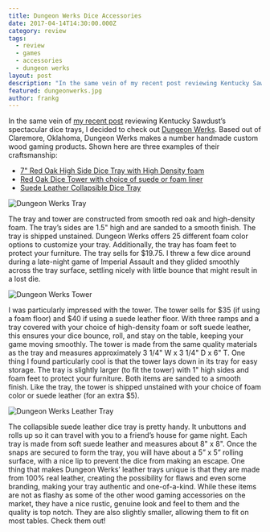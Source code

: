 ```yaml
---
title: Dungeon Werks Dice Accessories
date: 2017-04-14T14:30:00.000Z
category: review
tags:
  - review
  - games
  - accessories
  - dungeon werks
layout: post
description: "In the same vein of my recent post reviewing Kentucky Sawdust’s spectacular dice trays, I decided to check out Dungeon Werks."
featured: dungeonwerks.jpg
author: frankg
---
```



In the same vein of [my recent post](http://pawnsperspective.com/Kentucky-Sawdust-Dice-Tray-Review/) reviewing Kentucky Sawdust’s spectacular dice trays, I decided to check out [Dungeon Werks](https://www.etsy.com/shop/DungeonWerksGA?ref=l2-shopheader-name). Based out of Claremore, Oklahoma, Dungeon Werks makes a number handmade custom wood gaming products. Shown here are three examples of their craftsmanship:

* [7" Red Oak High Side Dice Tray with High Density foam](https://www.etsy.com/listing/491228905/7-red-oak-high-side-dice-tray-with-high?ref=shop_home_active_10)
* [Red Oak Dice Tower with choice of suede or foam liner](https://www.etsy.com/listing/109438161/red-oak-dice-tower-with-choice-of-suede?ref=shop_home_active_4)
* [Suede Leather Collapsible Dice Tray](https://www.etsy.com/listing/488745625/suede-leather-collapsible-dice-tray?ref=shop_home_feat_1)

![Dungeon Werks Tray](/images/dungeonwerks/dw1.jpg) 

The tray and tower are constructed from smooth red oak and high-density foam. The tray’s sides are 1.5" high and are sanded to a smooth finish. The tray is shipped unstained. Dungeon Werks offers 25 different foam color options to customize your tray. Additionally, the tray has foam feet to protect your furniture. The tray sells for $19.75. I threw a few dice around during a late-night game of Imperial Assault and they glided smoothly across the tray surface, settling nicely with little bounce that might result in a lost die.

![Dungeon Werks Tower](/images/dungeonwerks/dw2.jpg)

I was particularly impressed with the tower. The tower sells for $35 (if using a foam floor) and $40 if using a suede leather floor. With three ramps and a tray covered with your choice of high-density foam or soft suede leather, this ensures your dice bounce, roll, and stay on the table, keeping your game moving smoothly. The tower is made from the same quality materials as the tray and measures approximately 3 1/4" W x 3 1/4" D x 6" T. One thing I found particularly cool is that the tower lays down in its tray for easy storage. The tray is slightly larger (to fit the tower) with 1" high sides and foam feet to protect your furniture. Both items are sanded to a smooth finish. Like the tray, the tower is shipped unstained with your choice of foam color or suede leather (for an extra $5).

![Dungeon Werks Leather Tray](/images/dungeonwerks/dw3.jpg)

The collapsible suede leather dice tray is pretty handy. It unbuttons and rolls up so it can travel with you to a friend’s house for game night. Each tray is made from soft suede leather and measures about 8" x 8". Once the snaps are secured to form the tray, you will have about a 5” x 5” rolling surface, with a nice lip to prevent the dice from making an escape. One thing that makes Dungeon Werks’ leather trays unique is that they are made from 100% real leather, creating the possibility for flaws and even some branding, making your tray authentic and one-of-a-kind. 
While these items are not as flashy as some of the other wood gaming accessories on the market, they have a nice rustic, genuine look and feel to them and the quality is top notch. They are also slightly smaller, allowing them to fit on most tables. Check them out!
